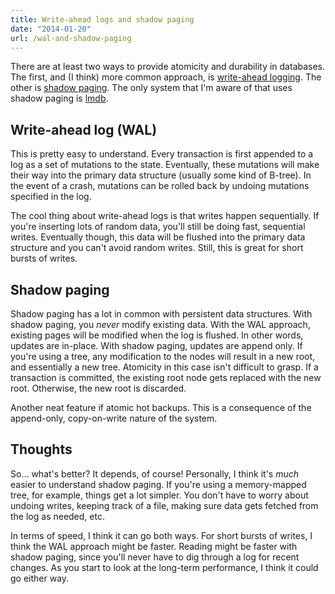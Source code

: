 ```yaml
---
title: Write-ahead logs and shadow paging
date: "2014-01-20"
url: /wal-and-shadow-paging
---
```



There are at least two ways to provide atomicity and durability in databases.
The first, and (I think) more common approach, is
[write-ahead logging](https://en.wikipedia.org/wiki/Write-ahead_logging). The
other is [shadow paging](https://en.wikipedia.org/wiki/Shadow_paging). The only
system that I'm aware of that uses shadow paging is [lmdb](https://symas.com/mdb/).

Write-ahead log (WAL)
---
This is pretty easy to understand. Every transaction is first appended to a log
as a set of mutations to the state. Eventually, these mutations will make their
way into the primary data structure (usually some kind of B-tree). In the event
of a crash, mutations can be rolled back by undoing mutations specified in the
log.

The cool thing about write-ahead logs is that writes happen sequentially. If
you're inserting lots of random data, you'll still be doing fast, sequential
writes. Eventually though, this data will be flushed into the primary data
structure and you can't avoid random writes. Still, this is great for short
bursts of writes.

Shadow paging
---
Shadow paging has a lot in common with persistent data structures. With shadow
paging, you *never* modify existing data. With the WAL approach, existing pages
will be modified when the log is flushed. In other words, updates are in-place.
With shadow paging, updates are append only. If you're using a tree, any
modification to the nodes will result in a new root, and essentially a new tree.
Atomicity in this case isn't difficult to grasp. If a transaction is committed,
the existing root node gets replaced with the new root. Otherwise, the new root
is discarded.

Another neat feature if atomic hot backups. This is a consequence of the
append-only, copy-on-write nature of the system.

Thoughts
---
So... what's better? It depends, of course!
Personally, I think it's *much* easier to understand shadow
paging. If you're using a memory-mapped tree, for example, things get a lot simpler.
You don't have to worry about undoing writes, keeping track of a file, making sure
data gets fetched from the log as needed, etc.

In terms of speed, I think it can go both ways. For short bursts of writes, I think
the WAL approach might be faster. Reading might be faster with shadow paging, since
you'll never have to dig through a log for recent changes.
As you start to look at the long-term performance, I think it could go either way.

